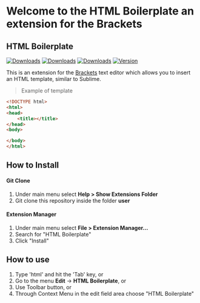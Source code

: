 # Welcome to the HTML Boilerplate an extension for the Brackets


## HTML Boilerplate 

[![Downloads](https://badges.ml/brackets-html-boilerplate/total.svg)](https://brackets-extension-badges.github.io#brackets-html-boilerplate)
[![Downloads](https://badges.ml/brackets-html-boilerplate/week.svg)](https://brackets-extension-badges.github.io#brackets-html-boilerplate)
[![Downloads](https://badges.ml/brackets-html-boilerplate/day.svg)](https://brackets-extension-badges.github.io#brackets-html-boilerplate)
[![Version](https://badges.ml/brackets-html-boilerplate/version.svg)](https://brackets-extension-badges.github.io#brackets-html-boilerplate)

This is an extension for the [Brackets](http://brackets.io/ "Homepage of Brackets") text editor which allows you to insert an HTML template, similar to Sublime. 

> Example of template

```html
<!DOCTYPE html>
<html>
<head>
    <title></title>
</head>
<body>

</body>
</html>
```

## How to Install

#### Git Clone

1. Under main menu select **Help > Show Extensions Folder**
2. Git clone this repository inside the folder **user**

#### Extension Manager

1. Under main menu select **File > Extension Manager...**
2. Search for "HTML Boilerplate"
3. Click "Install"

## How to use

1. Type 'html' and hit the 'Tab' key, or
2. Go to the menu **Edit** -> **HTML Boilerplate**, or
3. Use Toolbar button, or
4. Through Context Menu in the edit field area choose "HTML Boilerplate"
